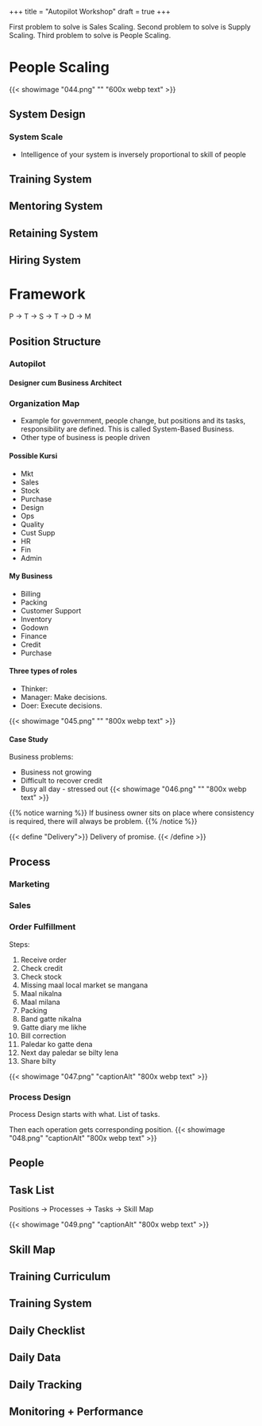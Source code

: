 +++
title = "Autopilot Workshop"
draft = true
+++

First problem to solve is Sales Scaling.
Second problem to solve is Supply Scaling.
Third problem to solve is People Scaling.

# People Scaling
{{< showimage "044.png" "" "600x webp text" >}}
## System Design
### System Scale
- Intelligence of your system is inversely proportional to skill of people
## Training System
## Mentoring System
## Retaining System
## Hiring System

# Framework
P -> T -> S -> T -> D -> M
## Position Structure
### Autopilot
#### Designer cum Business Architect
### Organization Map
- Example for government, people change, but positions and its tasks, responsibility are defined. This is called System-Based Business.
- Other type of business is people driven
#### Possible Kursi
- Mkt
- Sales
- Stock
- Purchase
- Design
- Ops
- Quality
- Cust Supp
- HR
- Fin
- Admin

#### My Business
- Billing
- Packing
- Customer Support
- Inventory
- Godown
- Finance
- Credit
- Purchase

#### Three types of roles
- Thinker: 
- Manager: Make decisions.
- Doer: Execute decisions.

{{< showimage "045.png" "" "800x webp text" >}}
#### Case Study
Business problems:
- Business not growing
- Difficult to recover credit
- Busy all day - stressed out
{{< showimage "046.png" "" "800x webp text" >}}

{{% notice warning %}}
If business owner sits on place where consistency is required, there will always be problem.
{{% /notice %}}

{{< define "Delivery">}}
Delivery of promise.
{{< /define >}}

## Process
### Marketing 
### Sales
### Order Fulfillment
Steps:
1. Receive order
2. Check credit
3. Check stock
4. Missing maal local market se mangana
5. Maal nikalna
6. Maal milana
7. Packing
8. Band gatte nikalna
9. Gatte diary me likhe
10. Bill correction
11. Paledar ko gatte dena
12. Next day paledar se bilty lena
13. Share bilty

{{< showimage "047.png" "captionAlt" "800x webp text" >}}

### Process Design
Process Design starts with what.
List of tasks.

Then each operation gets corresponding position.
{{< showimage "048.png" "captionAlt" "800x webp text" >}}

## People
## Task List
Positions -> Processes -> Tasks -> Skill Map

{{< showimage "049.png" "captionAlt" "800x webp text" >}}
## Skill Map
## Training Curriculum
## Training System
## Daily Checklist
## Daily Data
## Daily Tracking
## Monitoring + Performance


